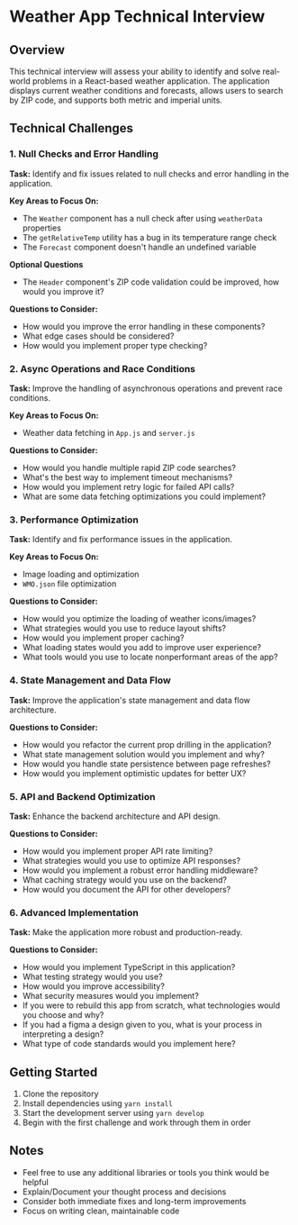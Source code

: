 # Weather App Technical Interview

## Overview
This technical interview will assess your ability to identify and solve real-world problems in a React-based weather application. The application displays current weather conditions and forecasts, allows users to search by ZIP code, and supports both metric and imperial units.

## Technical Challenges

### 1. Null Checks and Error Handling
**Task:** Identify and fix issues related to null checks and error handling in the application.

**Key Areas to Focus On:**
- The `Weather` component has a null check after using `weatherData` properties
- The `getRelativeTemp` utility has a bug in its temperature range check
- The `Forecast` component doesn't handle an undefined variable

**Optional Questions**
- The `Header` component's ZIP code validation could be improved, how would you improve it?

**Questions to Consider:**
- How would you improve the error handling in these components?
- What edge cases should be considered?
- How would you implement proper type checking?

### 2. Async Operations and Race Conditions
**Task:** Improve the handling of asynchronous operations and prevent race conditions.

**Key Areas to Focus On:**
- Weather data fetching in `App.js` and `server.js`

**Questions to Consider:**
- How would you handle multiple rapid ZIP code searches?
- What's the best way to implement timeout mechanisms?
- How would you implement retry logic for failed API calls?
- What are some data fetching optimizations you could implement?

### 3. Performance Optimization
**Task:** Identify and fix performance issues in the application.

**Key Areas to Focus On:**
- Image loading and optimization
- `WMO.json` file optimization

**Questions to Consider:**
- How would you optimize the loading of weather icons/images?
- What strategies would you use to reduce layout shifts?
- How would you implement proper caching?
- What loading states would you add to improve user experience?
- What tools would you use to locate nonperformant areas of the app? 

### 4. State Management and Data Flow
**Task:** Improve the application's state management and data flow architecture.

**Questions to Consider:**
- How would you refactor the current prop drilling in the application?
- What state management solution would you implement and why?
- How would you handle state persistence between page refreshes?
- How would you implement optimistic updates for better UX?

### 5. API and Backend Optimization
**Task:** Enhance the backend architecture and API design.

**Questions to Consider:**
- How would you implement proper API rate limiting?
- What strategies would you use to optimize API responses?
- How would you implement a robust error handling middleware?
- What caching strategy would you use on the backend?
- How would you document the API for other developers?

### 6. Advanced Implementation
**Task:** Make the application more robust and production-ready.

**Questions to Consider:**
- How would you implement TypeScript in this application?
- What testing strategy would you use?
- How would you improve accessibility?
- What security measures would you implement?
- If you were to rebuild this app from scratch, what technologies would you choose and why?
- If you had a figma a design given to you, what is your process in interpreting a design?
- What type of code standards would you implement here?

## Getting Started
1. Clone the repository
2. Install dependencies using `yarn install`
3. Start the development server using `yarn develop`
4. Begin with the first challenge and work through them in order

## Notes
- Feel free to use any additional libraries or tools you think would be helpful
- Explain/Document your thought process and decisions
- Consider both immediate fixes and long-term improvements
- Focus on writing clean, maintainable code 